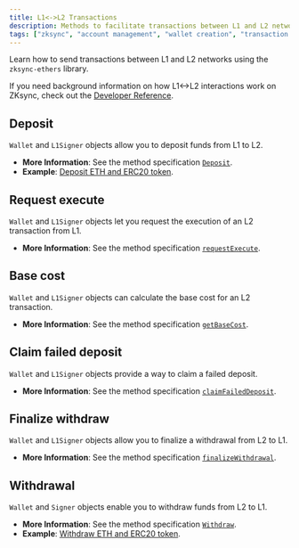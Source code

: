 ```yaml
---
title: L1<->L2 Transactions
description: Methods to facilitate transactions between L1 and L2 networks using zksync-ethers.
tags: ["zksync", "account management", "wallet creation", "transaction signing", "cryptocurrency", "ethereum", "l1 to l2 transactions"]
---
```


Learn how to send transactions between L1 and L2 networks using the `zksync-ethers` library.

If you need background information on how L1<->L2 interactions work on ZKsync, check out the [Developer Reference](https://docs.zksync.io/build/developer-reference/l1-l2-interoperability).

## Deposit

`Wallet` and `L1Signer` objects allow you to deposit funds from L1 to L2.

- **More Information**: See the method specification [`Deposit`](/sdk/js/ethers/api/v5/accounts/wallet#deposit).
- **Example**: [Deposit ETH and ERC20 token](https://github.com/zksync-sdk/zksync2-examples/blob/main/js/src/01_deposit.ts).

## Request execute

`Wallet` and `L1Signer` objects let you request the execution of an L2 transaction from L1.

- **More Information**: See the method specification [`requestExecute`](/sdk/js/ethers/api/v5/accounts/wallet#requestexecute).

## Base cost

`Wallet` and `L1Signer` objects can calculate the base cost for an L2 transaction.

- **More Information**: See the method specification [`getBaseCost`](/sdk/js/ethers/api/v5/accounts/wallet#getbasecost).

## Claim failed deposit

`Wallet` and `L1Signer` objects provide a way to claim a failed deposit.

- **More Information**: See the method specification [`claimFailedDeposit`](//sdk/js/ethers/api/v5/accounts/wallet#claimfaileddeposit).

## Finalize withdraw

`Wallet` and `L1Signer` objects allow you to finalize a withdrawal from L2 to L1.

- **More Information**: See the method specification [`finalizeWithdrawal`](/sdk/js/ethers/api/v5/accounts/wallet#finalizewithdrawal).

## Withdrawal

`Wallet` and `Signer` objects enable you to withdraw funds from L2 to L1.

- **More Information**: See the method specification [`Withdraw`](/sdk/js/ethers/api/v5/accounts/wallet#withdraw).
- **Example**: [Withdraw ETH and ERC20 token](https://github.com/zksync-sdk/zksync2-examples/blob/main/js/src/04_withdraw.ts).
